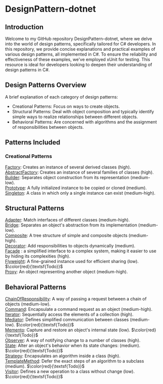 # DesignPattern-dotnet
## Introduction
Welcome to my GitHub repository DesignPattern-dotnet, where we delve into the world of design patterns, specifically tailored for C# developers. In this repository, we provide concise explanations and practical examples of various design patterns, all implemented in C#. To ensure the reliability and effectiveness of these examples, we've employed xUnit for testing. This resource is ideal for developers looking to deepen their understanding of design patterns in C#.

## Design Patterns Overview
A brief explanation of each category of design patterns:  
* Creational Patterns: Focus on ways to create objects.
* Structural Patterns: Deal with object composition and typically identify simple ways to realize relationships between different objects.
* Behavioral Patterns: Are concerned with algorithms and the assignment of responsibilities between objects.

## Patterns Included

### Creational Patterns
[Factory](https://github.com/xulongjun/DesignPattern-Dotnet/blob/main/Creational/Factory/docs/README.md): Creates an instance of several derived classes (high). <br>
[AbstractFactory](https://github.com/xulongjun/DesignPattern-Dotnet/blob/main/Creational/AbstractFactory/docs/README.md): Creates an instance of several families of classes (high). <br>
[Builder](https://github.com/xulongjun/DesignPattern-Dotnet/blob/main/Creational/Builder/docs/README.md):  Separates object construction from its representation (medium-low).<br>
[Prototype](https://github.com/xulongjun/DesignPattern-Dotnet/blob/main/Creational/Prototype/docs/README.md):  A fully initialized instance to be copied or cloned (medium).<br>
[Singleton](https://github.com/xulongjun/DesignPattern-Dotnet/blob/main/Creational/Singleton/docs/README.md):  A class in which only a single instance can exist (medium-high).<br>

## Structural Patterns
[Adapter](https://github.com/xulongjun/DesignPattern-Dotnet/blob/main/Structural/Adapter/docs/README.md): Match interfaces of different classes (medium-high).<br> 
[Bridge](https://github.com/xulongjun/DesignPattern-Dotnet/blob/main/Structural/Bridge/docs/README.md): Separates an object's abstraction from its implementation (medium-low).<br>
[Composite](https://github.com/xulongjun/DesignPattern-Dotnet/blob/main/Structural/Composite/docs/README.md): A tree structure of simple and composite objects (medium-high).<br>
[Decorator](https://github.com/xulongjun/DesignPattern-Dotnet/blob/main/Structural/Decorator/docs/README.md): Add responsibilities to objects dynamically (medium). <br>
[Facade](https://github.com/xulongjun/DesignPattern-Dotnet/blob/main/Structural/Facade/docs/README.md) : a simplified interface to a complex system, making it easier to use by hiding its complexities (high).<br>
[Flyweight](https://github.com/xulongjun/DesignPattern-Dotnet/blob/main/Structural/Flyweight/docs/README.md): A fine-grained instance used for efficient sharing (low). $\color{red}{\textsf{Todo}}$<br>
[Proxy](https://github.com/xulongjun/DesignPattern-Dotnet/blob/main/Structural/Proxy/docs/README.md): An object representing another object (medium-high). <br>

## Behavioral Patterns 
[ChainOfResponsibility](https://github.com/xulongjun/DesignPattern-Dotnet/blob/main/Behavioral/ChainOfResponsibility/docs/README.md): A way of passing a request between a chain of objects (medium-low). <br>
[Command](https://github.com/xulongjun/DesignPattern-Dotnet/blob/main/Behavioral/Command/docs/README.md): Encapsulate a command request as an object (medium-high). <br>
[Iterator](https://github.com/xulongjun/DesignPattern-Dotnet/blob/main/Behavioral/Iterator/docs/README.md): Sequentially access the elements of a collection (high).<br>
[Mediator](https://github.com/xulongjun/DesignPattern-Dotnet/blob/main/Behavioral/Mediator/docs/README.md): Defines simplified communication between classes (medium-low). $\color{red}{\textsf{Todo}}$<br>
[Memento](https://github.com/xulongjun/DesignPattern-Dotnet/blob/main/Behavioral/Memento/docs/README.md): Capture and restore an object's internal state (low). $\color{red}{\textsf{Todo}}$<br>
[Observer](https://github.com/xulongjun/DesignPattern-Dotnet/blob/main/Behavioral/Observer/docs/README.md): A way of notifying change to a number of classes (high).<br>
[State](https://github.com/xulongjun/DesignPattern-Dotnet/blob/main/Behavioral/State/docs/README.md): Alter an object's behavior when its state changes: (medium). $\color{red}{\textsf{Todo}}$<br>
[Strategy](https://github.com/xulongjun/DesignPattern-Dotnet/blob/main/Behavioral/Strategy/docs/README.md): Encapsulates an algorithm inside a class (high). <br>
[TemplateMethod](https://github.com/xulongjun/DesignPattern-Dotnet/blob/main/Behavioral/TemplateMethod/docs/README.md): Defer the exact steps of an algorithm to a subclass (medium). $\color{red}{\textsf{Todo}}$<br>
[Visitor](https://github.com/xulongjun/DesignPattern-Dotnet/blob/main/Behavioral/Visitor/docs/README.md): Defines a new operation to a class without change (low). $\color{red}{\textsf{Todo}}$<br>

